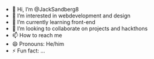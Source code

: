 - 👋 Hi, I’m @JackSandberg8
- 👀 I’m interested in webdevelopment and design
- 🌱 I’m currently learning front-end 
- 💞️ I’m looking to collaborate on projects and hackthons
- 📫 How to reach me
- 😄 Pronouns: He/him
- ⚡ Fun fact: ...

<!---
JackSandberg8/JackSandberg8 is a ✨ special ✨ repository because its `README.md` (this file) appears on your GitHub profile.
You can click the Preview link to take a look at your changes.
--->
